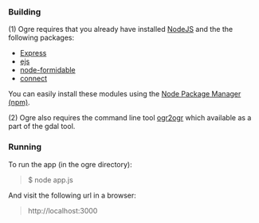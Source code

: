 ### Building

(1) Ogre requires that you already have installed [NodeJS](http://nodejs.org) and the the following packages:

- [Express](http://expressjs.com)
- [ejs](http://github.com/visionmedia/ejs)
- [node-formidable](http://github.com/felixge/node-formidable)
- [connect](http://github.com/senchalabs/connect)

You can easily install these modules using the [Node Package Manager (npm)](http://github.com/isaacs/npm).

(2) Ogre also requires the command line tool [ogr2ogr](http://trac.osgeo.org/gdal/wiki/DownloadingGdalBinaries) which available as a part of the gdal tool.

### Running

To run the app (in the ogre directory):

> $ node app.js

And visit the following url in a browser:

> http://localhost:3000
